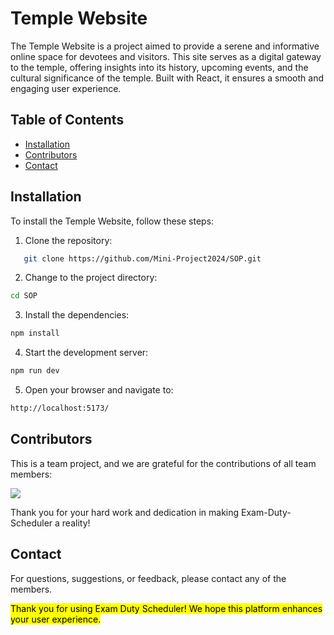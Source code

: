 # Temple Website

The Temple Website is a project aimed to provide a serene and informative online space for devotees and visitors. This site serves as a digital gateway to the temple, offering insights into its history, upcoming events, and the cultural significance of the temple. Built with React, it ensures a smooth and engaging user experience.

## Table of Contents

- [Installation](#installation)
- [Contributors](#contributors)
- [Contact](#contact)

## Installation

To install the Temple Website, follow these steps:

1. Clone the repository:
```bash
   git clone https://github.com/Mini-Project2024/SOP.git
```
2. Change to the project directory:
```bash
cd SOP
```
3. Install the dependencies:
```bash
npm install
```
4. Start the development server:
```bash
npm run dev
```
5. Open your browser and navigate to:
```bash
http://localhost:5173/
```
## Contributors

This is a team project, and we are grateful for the contributions of all team members:

<a href="https://github.com/Mini-Project2024/SOP/graphs/contributors">
  <img src="https://contrib.rocks/image?repo=Mini-Project2024/SOP&nocache=1" />
</a>



Thank you for your hard work and dedication in making Exam-Duty-Scheduler a reality!

## Contact

For questions, suggestions, or feedback, please contact any of the members.

<mark>Thank you for using Exam Duty Scheduler! We hope this platform enhances your user experience.</mark>
